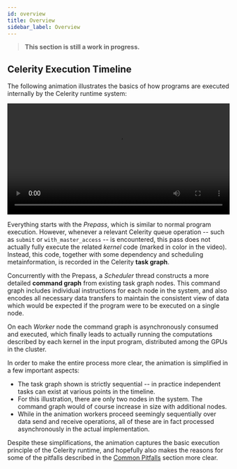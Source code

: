 ```yaml
---
id: overview
title: Overview
sidebar_label: Overview
---
```


> **This section is still a work in progress.**

## Celerity Execution Timeline

The following animation illustrates the basics of how programs are executed
internally by the Celerity runtime system:

<video autoplay loop width="100%">
  <source src="assets/celerity_overview.mp4" type="video/mp4">
  <p>
    Your browser doesn't support HTML5 video.
    Here is a <a href="assets/celerity_overview.mp4">link to the video</a> instead.
  </p>
</video>

Everything starts with the _Prepass_, which is similar to normal program
execution. However, whenever a relevant Celerity queue operation -- such as
`submit` or `with_master_access` -- is encountered, this pass does not
actually fully execute the related _kernel_ code (marked in color in the
video). Instead, this code, together with some dependency and scheduling
metainformation, is recorded in the Celerity **task graph**.

Concurrently with the Prepass, a _Scheduler_ thread constructs a more
detailed **command graph** from existing task graph nodes. This command graph
includes individual instructions for each node in the system, and also
encodes all necessary data transfers to maintain the consistent view of data
which would be expected if the program were to be executed on a single node.

On each _Worker_ node the command graph is asynchronously consumed and
executed, which finally leads to actually running the computations described
by each kernel in the input program, distributed among the GPUs in the
cluster.

In order to make the entire process more clear, the animation is simplified
in a few important aspects:

- The task graph shown is strictly sequential -- in practice independent
  tasks can exist at various points in the timeline.
- For this illustration, there are only two nodes in the system. The command
  graph would of course increase in size with additional nodes.
- While in the animation workers proceed seemingly sequentially over data send
  and receive operations, all of these are in fact processed asynchronously
  in the actual implementation.

Despite these simplifications, the animation captures the basic execution
principle of the Celerity runtime, and hopefully also makes the reasons for
some of the pitfalls described in the [Common Pitfalls](pitfalls.md) section
more clear.
